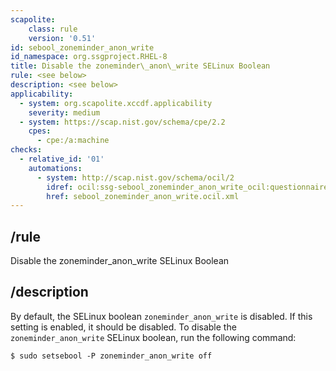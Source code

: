 ```yaml
---
scapolite:
    class: rule
    version: '0.51'
id: sebool_zoneminder_anon_write
id_namespace: org.ssgproject.RHEL-8
title: Disable the zoneminder\_anon\_write SELinux Boolean
rule: <see below>
description: <see below>
applicability:
  - system: org.scapolite.xccdf.applicability
    severity: medium
  - system: https://scap.nist.gov/schema/cpe/2.2
    cpes:
      - cpe:/a:machine
checks:
  - relative_id: '01'
    automations:
      - system: http://scap.nist.gov/schema/ocil/2
        idref: ocil:ssg-sebool_zoneminder_anon_write_ocil:questionnaire:1
        href: sebool_zoneminder_anon_write.ocil.xml
---
```



## /rule

Disable the zoneminder\_anon\_write SELinux Boolean

## /description

By
default, the SELinux boolean `zoneminder_anon_write` is disabled. If
this setting is enabled, it should be disabled. To disable the
`zoneminder_anon_write` SELinux boolean, run the following command:

``` 
$ sudo setsebool -P zoneminder_anon_write off
```
